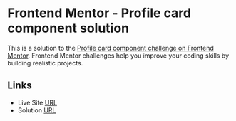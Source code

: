 # Frontend Mentor - Profile card component solution

This is a solution to the [Profile card component challenge on Frontend Mentor](https://www.frontendmentor.io/challenges/profile-card-component-cfArpWshJ). Frontend Mentor challenges help you improve your coding skills by building realistic projects.

## Links

- Live Site [URL](https://mhmd-tarek-mhmd.github.io/Profile-card-component)
- Solution [URL](https://www.frontendmentor.io/solutions/Profile-card-component-)
